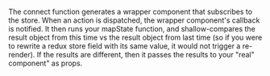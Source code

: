 The connect function generates a wrapper component that subscribes to the store. When an action is dispatched, the wrapper component's callback is notified. It then runs your mapState function, and shallow-compares the result object from this time vs the result object from last time (so if you were to rewrite a redux store field with its same value, it would not trigger a re-render). If the results are different, then it passes the results to your "real" component" as props.